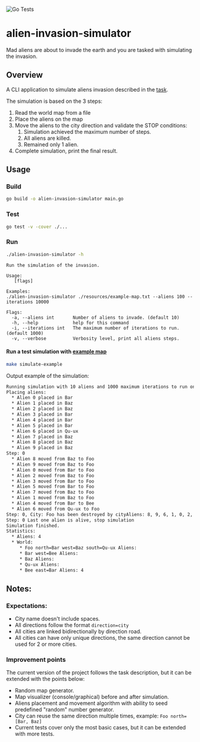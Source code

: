 ![Go Tests](https://github.com/vrazdalovschi/alien-invasion-simulator/workflows/Go/badge.svg)
# alien-invasion-simulator

Mad aliens are about to invade the earth and you are tasked with simulating the invasion.

## Overview

A CLI application to simulate aliens invasion described in the [task](./resources/TASK.md).

The simulation is based on the 3 steps:

1. Read the world map from a file
2. Place the aliens on the map
3. Move the aliens to the city direction and validate the STOP conditions:
    1. Simulation achieved the maximum number of steps.
    2. All aliens are killed.
    3. Remained only 1 alien.
4. Complete simulation, print the final result.

## Usage

### Build

```bash
go build -o alien-invasion-simulator main.go
```

### Test

```bash
go test -v -cover ./...
```

### Run

```bash
./alien-invasion-simulator -h
```

```
Run the simulation of the invasion.

Usage:
   [flags]

Examples:
./alien-invasion-simulator ./resources/example-map.txt --aliens 100 --iterations 10000

Flags:
  -a, --aliens int       Number of aliens to invade. (default 10)
  -h, --help             help for this command
  -i, --iterations int   The maximum number of iterations to run. (default 1000)
  -v, --verbose          Verbosity level, print all aliens steps.
```

#### Run a test simulation with [example map](./resources/example-map.txt)

```bash
make simulate-example 
```

Output example of the simulation:

```sh
Running simulation with 10 aliens and 1000 maximum iterations to run on map ./resources/example-map.txt.
Placing aliens:
  * Alien 0 placed in Bar
  * Alien 1 placed in Baz
  * Alien 2 placed in Baz
  * Alien 3 placed in Bar
  * Alien 4 placed in Bar
  * Alien 5 placed in Bar
  * Alien 6 placed in Qu-ux
  * Alien 7 placed in Baz
  * Alien 8 placed in Baz
  * Alien 9 placed in Baz
Step: 0
  * Alien 8 moved from Baz to Foo
  * Alien 9 moved from Baz to Foo
  * Alien 0 moved from Bar to Foo
  * Alien 2 moved from Baz to Foo
  * Alien 3 moved from Bar to Foo
  * Alien 5 moved from Bar to Foo
  * Alien 7 moved from Baz to Foo
  * Alien 1 moved from Baz to Foo
  * Alien 4 moved from Bar to Bee
  * Alien 6 moved from Qu-ux to Foo
Step: 0, City: Foo has been destroyed by cityAliens: 8, 9, 6, 1, 0, 2, 3, 5, 7
Step: 0 Last one alien is alive, stop simulation
Simulation finished.
Statistics:
  * Aliens: 4
  * World:
     * Foo north=Bar west=Baz south=Qu-ux Aliens: 
     * Bar west=Bee Aliens: 
     * Baz Aliens: 
     * Qu-ux Aliens: 
     * Bee east=Bar Aliens: 4
```

## Notes:

### Expectations:

* City name doesn't include spaces.
* All directions follow the format `direction=city`
* All cities are linked bidirectionally by direction road.
* All cities can have only unique directions, the same direction cannot be used for 2 or more cities.

### Improvement points

The current version of the project follows the task description, but it can be extended with the points below:

* Random map generator.
* Map visualizer (console/graphical) before and after simulation.
* Aliens placement and movement algorithm with ability to seed predefined "random" number generator.
* City can reuse the same direction multiple times, example: `Foo north=[Bar, Baz]`
* Current tests cover only the most basic cases, but it can be extended with more tests.
